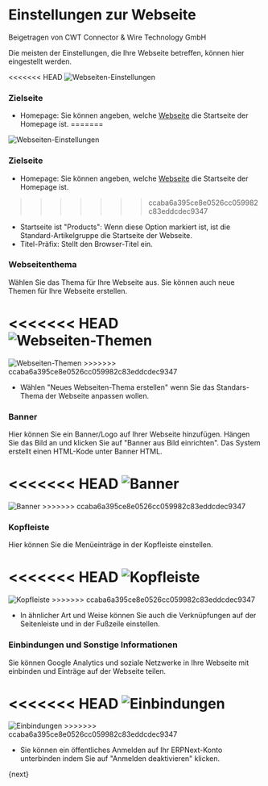 # Einstellungen zur Webseite
<span class="text-muted contributed-by">Beigetragen von CWT Connector & Wire Technology GmbH</span>

Die meisten der Einstellungen, die Ihre Webseite betreffen, können hier eingestellt werden.

<<<<<<< HEAD
<img class="screenshot" alt="Webseiten-Einstellungen" src="/docs/assets/img/website/website-settings.png">

### Zielseite

* Homepage: Sie können angeben, welche [Webseite](/docs/user/manual/de/website/web-page.html) die Startseite der Homepage ist.
=======
<img class="screenshot" alt="Webseiten-Einstellungen" src="{{docs_base_url}}/assets/img/website/website-settings.png">

### Zielseite

* Homepage: Sie können angeben, welche [Webseite]({{docs_base_url}}/user/manual/de/website/web-page.html) die Startseite der Homepage ist.
>>>>>>> ccaba6a395ce8e0526cc059982c83eddcdec9347
* Startseite ist "Products": Wenn diese Option markiert ist, ist die Standard-Artikelgruppe die Startseite der Webseite.
* Titel-Präfix: Stellt den Browser-Titel ein.

### Webseitenthema

Wählen Sie das Thema für Ihre Webseite aus. Sie können auch neue Themen für Ihre Webseite erstellen.

<<<<<<< HEAD
<img class="screenshot" alt="Webseiten-Themen" src="/docs/assets/img/website/website-theme.png">
=======
<img class="screenshot" alt="Webseiten-Themen" src="{{docs_base_url}}/assets/img/website/website-theme.png">
>>>>>>> ccaba6a395ce8e0526cc059982c83eddcdec9347

* Wählen "Neues Webseiten-Thema erstellen" wenn Sie das Standars-Thema der Webseite anpassen wollen.

### Banner

Hier können Sie ein Banner/Logo auf Ihrer Webseite hinzufügen. Hängen Sie das Bild an und klicken Sie auf "Banner aus Bild einrichten". Das System erstellt einen HTML-Kode unter Banner HTML.

<<<<<<< HEAD
<img class="screenshot" alt="Banner" src="/docs/assets/img/website/banner.png">
=======
<img class="screenshot" alt="Banner" src="{{docs_base_url}}/assets/img/website/banner.png">
>>>>>>> ccaba6a395ce8e0526cc059982c83eddcdec9347

### Kopfleiste

Hier können Sie die Menüeinträge in der Kopfleiste einstellen.

<<<<<<< HEAD
<img class="screenshot" alt="Kopfleiste" src="/docs/assets/img/website/top-bar.png">
=======
<img class="screenshot" alt="Kopfleiste" src="{{docs_base_url}}/assets/img/website/top-bar.png">
>>>>>>> ccaba6a395ce8e0526cc059982c83eddcdec9347

* In ähnlicher Art und Weise können Sie auch die Verknüpfungen auf der Seitenleiste und in der Fußzeile einstellen.

### Einbindungen und Sonstige Informationen

Sie können Google Analytics und soziale Netzwerke in Ihre Webseite mit einbinden und Einträge auf der Webseite teilen.

<<<<<<< HEAD
<img class="screenshot" alt="Einbindungen" src="/docs/assets/img/website/integrations.png">
=======
<img class="screenshot" alt="Einbindungen" src="{{docs_base_url}}/assets/img/website/integrations.png">
>>>>>>> ccaba6a395ce8e0526cc059982c83eddcdec9347

* Sie können ein öffentliches Anmelden auf Ihr ERPNext-Konto unterbinden indem Sie auf "Anmelden deaktivieren" klicken.

{next}
